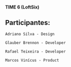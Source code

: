 #### TIME 6 (LoftSix)

## Participantes:
	Adriano Silva - Design

	Glauber Brennon - Developer
 
 	Rafael Teixeira - Developer

	Marcos Vinícus - Product

